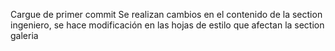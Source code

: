 ﻿Cargue de primer commit
Se realizan cambios en el contenido de la section ingeniero, se hace modificación en las hojas de estilo que afectan la section galeria
